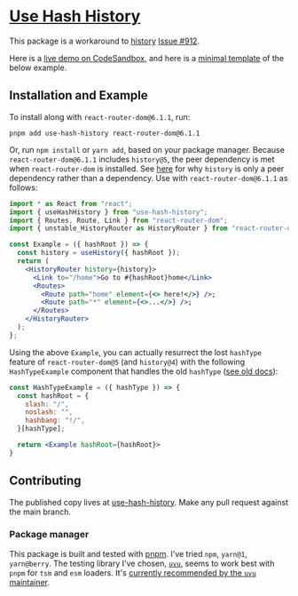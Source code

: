 # [Use Hash History](https://yarnpkg.com/package/use-hash-history)

This package is a workaround to [history](https://github.com/remix-run/history) [Issue #912](https://github.com/remix-run/history/issues/912).

Here is a [live demo on CodeSandbox](https://codesandbox.io/s/use-hash-history-esl4q),
and here is a [minimal template](https://github.com/thejohnhoffer/test-history-router#history-router-test-template) of the below example.

## Installation and Example

To install along with `react-router-dom@6.1.1`, run:

```
pnpm add use-hash-history react-router-dom@6.1.1
```

Or, run `npm install` or `yarn add`, based on your package manager. Because `react-router-dom@6.1.1` includes `history@5`, the peer dependency is met when `react-router-dom` is installed. See [here](https://github.com/remix-run/react-router/pull/7586#issuecomment-991703987) for why `history` is only a peer dependency rather than a dependency. Use with `react-router-dom@6.1.1` as follows:

```jsx
import * as React from "react";
import { useHashHistory } from "use-hash-history";
import { Routes, Route, Link } from "react-router-dom";
import { unstable_HistoryRouter as HistoryRouter } from "react-router-dom";

const Example = ({ hashRoot }) => {
  const history = useHistory({ hashRoot });
  return (
    <HistoryRouter history={history}>
      <Link to="/home">Go to #{hashRoot}home</Link>
      <Routes>
        <Route path="home" element={<> here!</>} />;
        <Route path="*" element={<>...</>} />;
      </Routes>
    </HistoryRouter>
  );
};
```

Using the above `Example`, you can actually resurrect the lost `hashType` feature of `react-router-dom@5` (and `history@4`) with the following `HashTypeExample` component that handles the old `hashType` ([see old docs](https://v5.reactrouter.com/web/api/HashRouter/hashtype-string)):

```jsx
const HashTypeExample = ({ hashType }) => {
  const hashRoot = {
    slash: "/",
    noslash: "",
    hashbang: "!/",
  }[hashType];

  return <Example hashRoot={hashRoot}>
}
```

## Contributing

The published copy lives at [use-hash-history](https://github.com/thejohnhoffer/use-hash-history/).
Make any pull request against the main branch.

### Package manager

This package is built and tested with [pnpm](https://pnpm.io/). I've tried `npm`, `yarn@1`, `yarn@berry`. The testing library I've chosen, [`uvu`](https://www.npmjs.com/package/uvu), seems to work best with `pnpm` for `tsm` and `esm` loaders. It's [currently recommended by the `uvu` maintainer](https://github.com/lukeed/uvu/issues/144#issuecomment-939316208).

